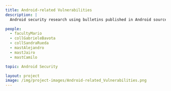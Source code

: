 ```yaml
---
title: Android-related Vulnerabilities
description: |
  Android security research using bulletins published in Android source code webpage

people:
  - facultyMario
  - collGabrieleBavota
  - collSandraRueda
  - mastAlejandro
  - mastJairo
  - mastCamilo

topic: Android Security

layout: project
image: /img/project-images/Android-related_Vulnerabilities.png
---
```

